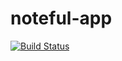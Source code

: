 # noteful-app

[![Build Status](https://travis-ci.org/thinkful-ei22/kyle-noteful-v1.svg?branch=master)](https://travis-ci.org/thinkful-ei22/kyle-noteful-v1)
